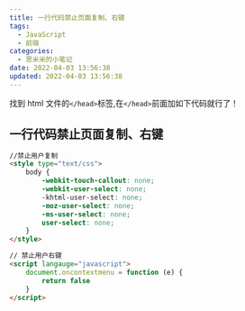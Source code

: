 ```yaml
---
title: 一行代码禁止页面复制、右键
tags:
  - JavaScript
  - 前端
categories:
  - 思米米的小笔记
date: 2022-04-03 13:56:38
updated: 2022-04-03 13:56:38
---
```


找到 html 文件的`</head>`标签,在`</head>`前面加如下代码就行了！

<!-- more -->

## 一行代码禁止页面复制、右键

```html
//禁止用户复制
<style type="text/css">
	body {
		-webkit-touch-callout: none;
		-webkit-user-select: none;
		-khtml-user-select: none;
		-moz-user-select: none;
		-ms-user-select: none;
		user-select: none;
	}
</style>

// 禁止用户右键
<script langauge="javascript">
	document.oncontextmenu = function (e) {
		return false
	}
</script>
```
